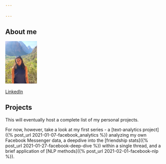 ```yaml
---

---
```



## About me
<img src="assets/aliya.jpg" width="100">

[LinkedIn](https://www.linkedin.com/in/aliyaz/)

## Projects

This will eventually host a complete list of my personal projects.

For now, however, take a look at my first series - a [text-analytics project]({% post_url 2021-01-07-facebook_analytics %})
 analyzing my own Facebook Messenger data, a deepdive into the [friendship stats]({% post_url 2021-01-27-facebook-deep-dive %}) within a single thread, and a brief application of [NLP methods]({% post_url 2021-02-01-facebook-nlp %}).

